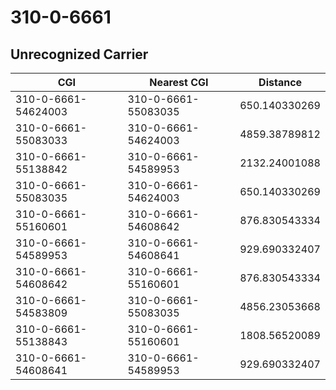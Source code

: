# 310-0-6661
## Unrecognized Carrier


| CGI | Nearest CGI | Distance |
|-----|-------------|----------|
| 310-0-6661-54624003 | 310-0-6661-55083035 | 650.140330269 |
| 310-0-6661-55083033 | 310-0-6661-54624003 | 4859.38789812 |
| 310-0-6661-55138842 | 310-0-6661-54589953 | 2132.24001088 |
| 310-0-6661-55083035 | 310-0-6661-54624003 | 650.140330269 |
| 310-0-6661-55160601 | 310-0-6661-54608642 | 876.830543334 |
| 310-0-6661-54589953 | 310-0-6661-54608641 | 929.690332407 |
| 310-0-6661-54608642 | 310-0-6661-55160601 | 876.830543334 |
| 310-0-6661-54583809 | 310-0-6661-55083035 | 4856.23053668 |
| 310-0-6661-55138843 | 310-0-6661-55160601 | 1808.56520089 |
| 310-0-6661-54608641 | 310-0-6661-54589953 | 929.690332407 |

